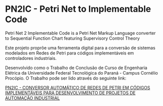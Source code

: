 # PN2IC - Petri Net to Implementable Code

Petri Net 2 Implementable Code is a Petri Net Markup Language converter to Sequential Function Chart featuring Supervisory Control Theory

Este projeto proprõe uma ferramenta digital para a conversão de sistemas modelados
em Redes de Petri para códigos implementáveis em controladores industriais.

Desenvolvido como o Trabalho de Conclusão de Curso de Engenharia Elétrica da Universidade Federal Tecnológica do Paraná - Campus Cornélio Procópio. O Trabalho pode ser lido através do seguinte link:

[PN2IC - CONVERSOR AUTOMÁTICO DE REDES DE PETRI EM CÓDIGOS IMPLEMENTÁVEIS PARA DESENVOLVIMENTO DE PROJETOS DE
AUTOMAÇÃO INDUSTRIAL](https://latexonline.cc/compile?git=https://github.com/r0b07z3r0/tcc.git&target=modelo_dissertacao.tex)
